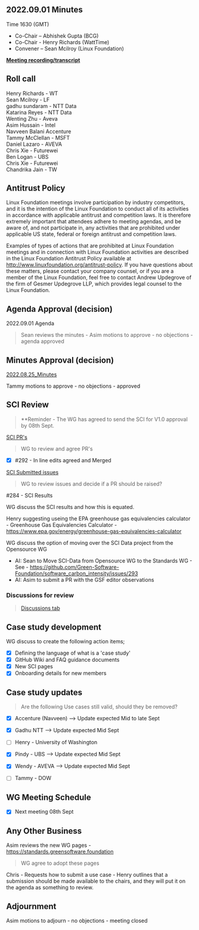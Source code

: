 ## 2022.09.01 Minutes

Time 1630 (GMT)

- Co-Chair – Abhishek Gupta (BCG)
- Co-Chair - Henry Richards (WattTime)
- Convener – Sean Mcilroy (Linux Foundation)

**[Meeting recording/transcript](https://docs.google.com/document/d/1WeRybJv8a8vunyRe9AawSqP0feVfe2PJ0KKiAGkI7kQ/edit)**

## Roll call

Henry Richards - WT <br>
Sean Mcilroy - LF<br>
gadhu sundaram - NTT Data<br>
Katarina Reyes - NTT Data<br>
Wenting Zhu - Aveva<br>
Asim Hussain - Intel<br>
Navveen Balani Accenture<br>
Tammy McClellan - MSFT<br>
Daniel Lazaro - AVEVA<br>
Chris Xie - Futurewei<br>
Ben Logan - UBS<br>
Chris Xie - Futurewei<br>
Chandrika Jain - TW<br>

## Antitrust Policy
Linux Foundation meetings involve participation by industry competitors, and it is the intention of the Linux Foundation to conduct 
all of its activities in accordance with applicable antitrust and competition laws. 
It is therefore extremely important that attendees adhere to meeting agendas, and be aware of, and not participate in, any activities 
that are prohibited under applicable US state, federal or foreign antitrust and competition laws.

Examples of types of actions that are prohibited at Linux Foundation meetings and in connection with Linux Foundation activities are 
described in the Linux Foundation Antitrust Policy available at http://www.linuxfoundation.org/antitrust-policy. 
If you have questions about these matters, please contact your company counsel, or if you are a member of the Linux Foundation, 
feel free to contact Andrew Updegrove of the firm of Gesmer Updegrove LLP, which provides legal counsel to the Linux Foundation.
  
## Agenda Approval (decision) 

2022.09.01 Agenda

> Sean reviews the minutes - Asim motions to approve - no objections - agenda approved

## Minutes Approval (decision) 

[2022.08.25_Minutes](https://github.com/Green-Software-Foundation/standards_wg/blob/main/Agenda_Minutes/2022.08.25.Minutes.md)

Tammy motions to approve - no objections -  approved

## SCI Review

> **Reminder - The WG has agreed to send the SCI for V1.0 approval by 08th Sept.

[SCI PR's](https://github.com/Green-Software-Foundation/software_carbon_intensity/pulls)

> WG to review and agree PR's

- [x] #292 - In line edits agreed and Merged

[SCI Submitted issues](https://github.com/Green-Software-Foundation/software_carbon_intensity/issues)

> WG to review issues and decide if a PR should be raised?

#284 - SCI Results

WG discuss the SCI results and how this is equated. 

Henry suggesting useing the EPA greenhouse gas equivalencies calculator - Greenhouse Gas Equivalencies Calculator - https://www.epa.gov/energy/greenhouse-gas-equivalencies-calculator

WG discuss the option of moving over the SCI Data project from the Opensource WG

- AI: Sean to Move SCI-Data from Opensource WG to the Standards WG - See - https://github.com/Green-Software-Foundation/software_carbon_intensity/issues/293
- AI: Asim to submit a PR with the GSF editor observations

### Discussions for review

> [Discussions tab](https://github.com/Green-Software-Foundation/software_carbon_intensity/discussions)

## Case study development

WG discuss to create the following action items;

- [x] Defining the language of what is a 'case study'
- [x] GitHub Wiki and FAQ guidance documents
- [x] New SCI pages
- [x] Onboarding details for new members

## Case study updates

> Are the following Use cases still valid, should they be removed?

- [x] Accenture (Navveen) --> Update expected Mid to late Sept

- [x] Gadhu NTT --> Update expected Mid Sept

- [ ] Henry - University of Washington 

- [x] Pindy - UBS --> Update expected Mid Sept

- [x] Wendy - AVEVA --> Update expected Mid Sept

- [ ] Tammy - DOW

## WG Meeting Schedule

- [x]  Next meeting 08th Sept

## Any Other Business

Asim reviews the new WG pages - https://standards.greensoftware.foundation

> WG agree to adopt these pages

Chris - Requests how to submit a use case - Henry outlines that a submission should be made available to the chairs, and they will put it on the agenda as something to review.

## Adjournment

Asim motions to adjourn - no objections - meeting closed
